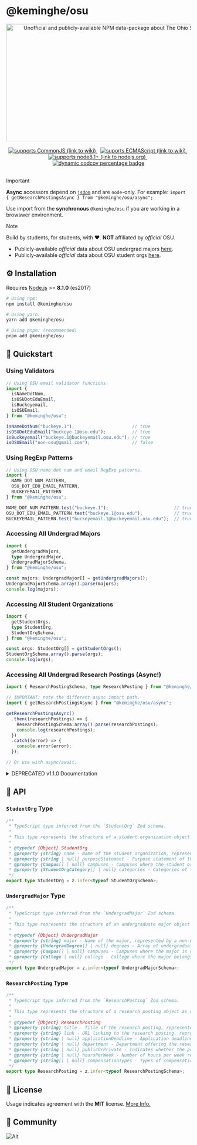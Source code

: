 # @keminghe/osu

<div align=center>
  <img
    src="https://socialify.git.ci/KemingHe/OSU/image?description=1&descriptionEditable=Unofficial%20and%20publicly-available%20NPM%20data-package%20about%20%0AThe%20Ohio%20State%20University.&language=1&name=1&owner=1&theme=Light"
    alt="Unofficial and publicly-available NPM data-package about The Ohio State University."
    width="640"
    height="320"
  />
</div>
<br/>
<div align="center">
  <a href="https://en.wikipedia.org/wiki/CommonJS" >
    <img
      src="https://img.shields.io/badge/Supports-CommonJS-yellow"
      alt="supports CommonJS (link to wiki)"
    />
  </a>
  <span>&nbsp;</span>
  <a href="https://codecov.io/gh/KemingHe/ECMAScript" >
    <img
      src="https://img.shields.io/badge/Supports-ECMAScript-purple"
      alt="suports ECMAScript (link to wiki)"
    />
  </a>
  <span>&nbsp;</span>
  <a href="https://nodejs.org/en" >
    <img
      src="https://img.shields.io/badge/Supports-node 8.1+-blue"
      alt="supports node8.1+ (link to nodejs.org)"
    />
  </a>
  <span>&nbsp;</span>
  <a href="https://codecov.io/gh/KemingHe/OSU" >
    <img
      src="https://codecov.io/gh/KemingHe/OSU/graph/badge.svg?token=WBJAbAtPTt"
      alt="dynamic codcov percentage badge"
    />
  </a>
</div>
<br/>

> [!IMPORTANT]
>
> **Async** accessors depend on [`jsdom`](https://github.com/jsdom/jsdom) and are `node`-only. For example: `import { getResearchPostingsAsync } from "@keminghe/osu/async";`
>
> Use import from the **synchronous** `@keminghe/osu` if you are working in a browswer environment.

> [!NOTE]
>
> Build by students, for students, with :heart:. **NOT** affiliated by *official* OSU.
>
> * Publicly-available *official* data about OSU undergrad majors [here](https://undergrad.osu.edu/majors-and-academics/majors).
> * Publicly-available *official* data about OSU student orgs [here](https://activities.osu.edu/involvement/student_organizations).

## :gear: Installation

Requires [Node.js](https://nodejs.org/en/download/package-manager) >= **8.1.0** (es2017)

```bash
# Using npm:
npm install @keminghe/osu

# Using yarn:
yarn add @keminghe/osu

# Using pnpm: (recommended)
pnpm add @keminghe/osu
```

## :rocket: Quickstart

### Using Validators

```typescript
// Using OSU email validator functions.
import {
  isNameDotNum,
  isOSUDotEduEmail,
  isBuckeyemail,
  isOSUEmail,
} from "@keminghe/osu";

isNameDotNum("buckeye.1");                      // true
isOSUDotEduEmail("buckeye.1@osu.edu");          // true
isBuckeyemail("buckeye.1@buckeyemail.osu.edu"); // true
isOSUEmail("non-osu@gmail.com");                // false
```

### Using RegExp Patterns

```typescript
// Using OSU name dot num and email RegExp patterns.
import {
  NAME_DOT_NUM_PATTERN,
  OSU_DOT_EDU_EMAIL_PATTERN,
  BUCKEYEMAIL_PATTERN
} from "@keminghe/osu";

NAME_DOT_NUM_PATTERN.test("buckeye.1");                         // true
OSU_DOT_EDU_EMAIL_PATTERN.test("buckeye.1@osu.edu");            // true
BUCKEYEMAIL_PATTERN.test("buckeyemail.1@buckeyemail.osu.edu");  // true
```

### Accessing All Undergrad Majors

```typescript
import { 
  getUndergradMajors, 
  type UndergradMajor,
  UndergradMajorSchema,
} from "@keminghe/osu";

const majors: UndergradMajor[] = getUndergradMajors();
UndergradMajorSchema.array().parse(majors);
console.log(majors);
```

### Accessing All Student Organizations

```typescript
import { 
  getStudentOrgs,
  type StudentOrg,
  StudentOrgSchema,
} from "@keminghe/osu";

const orgs: StudentOrg[] = getStudentOrgs();
StudentOrgSchema.array().parse(orgs);
console.log(orgs);
```

### Accessing All Undergrad Research Postings (Async!)

```typescript
import { ResearchPostingSchema, type ResearchPosting } from "@keminghe/osu";

// IMPORTANT: note the different async import path.
import { getResearchPostingsAsync } from "@keminghe/osu/async";

getResearchPostingsAsync()
  .then((researchPostings) => {
    ResearchPostingSchema.array().parse(researchPostings);
    console.log(researchPostings);
  })
  .catch((error) => {
    console.error(error);
  });

// Or use with async/await.
```

<details>
<summary>DEPRECATED v1.1.0 Documentation</summary>

### (DEPRECATED v1.1.0) Using Validators

```typescript
import { isNameDotNumber, isOSUEmail, isBuckeyemail, isOSUOrBuckeyemail } from "@keminghe/osu";
```

```typescript
const flag1 = isNameDotNumber("brutus.1");                    // true
const flag2 = isNameDotNumber("adams-brown-catlyn.3");        // true
const flag3 = isOSUEmail("brutus.1@osu.edu");                 // true
const flag4 = isBuckeyemail("brutus.1@buckeyemail.osu.edu");  // true
const flag5 = isOSUOrBuckeyemail("non-osu@email.com");        // false
```

### (DEPRECATED v1.1.0) Accessing Undergraduate Majors and Degrees

```typescript
import osu from "@keminghe/osu";

const majors = osu.undergrad.majors;
console.log(majors);
```

### (DEPRECATED v1.1.0) Accessing Student Organizations

```typescript
import osu from "@keminghe/osu";

const studentOrgs = osu.studentOrgs;
console.log(studentOrgs);
```

</details>

## :blue_book: API

### `StudentOrg` Type

```typescript path=src/schemas/StudentOrg.ts
/**
 * TypeScript type inferred from the `StudentOrg` Zod schema.
 *
 * This type represents the structure of a student organization object as defined by the `StudentOrg` schema.
 *
 * @typedef {Object} StudentOrg
 * @property {string} name - Name of the student organization, represented by a non-empty string.
 * @property {string | null} purposeStatement - Purpose statement of the student organization, represented by a non-empty string, or null if not applicable or missing data.
 * @property {Campus[] | null} campuses - Campuses where the student organization is active, represented by a non-empty array of `Campus` objects, or null if not applicable or missing data.
 * @property {StudentOrgCategory[] | null} categories - Categories of the student organization, represented by a non-empty array of `StudentOrgCategory` objects, or null if not applicable or missing data.
 */
export type StudentOrg = z.infer<typeof StudentOrgSchema>;
```

### `UndergradMajor` Type

```typescript path=src/schemas/UndergradMajor.ts
/**
 * TypeScript type inferred from the `UndergradMajor` Zod schema.
 *
 * This type represents the structure of an undergraduate major object as defined by the `UndergradMajor` schema.
 *
 * @typedef {Object} UndergradMajor
 * @property {string} major - Name of the major, represented by a non-empty string.
 * @property {UndergradDegree[] | null} degrees - Array of undergraduate degrees associated with the major, represented by a non-empty array of `UndergradDegree` objects, or null if not applicable or missing data.
 * @property {Campus[] | null} campuses - Campuses where the major is offered, represented by a non-empty array of `Campus` objects, or null if not applicable or missing data.
 * @property {College | null} college - College where the major belongs, represented by a `College` object, or null if not applicable or missing data.
 */
export type UndergradMajor = z.infer<typeof UndergradMajorSchema>;
```

### `ResearchPosting` Type

```typescript path=src/schemas/ResearchPosting.ts
/**
 * TypeScript type inferred from the `ResearchPosting` Zod schema.
 *
 * This type represents the structure of a research posting object as defined by the `ResearchPosting` schema.
 *
 * @typedef {Object} ResearchPosting
 * @property {string} title - Title of the research posting, represented by a non-empty string.
 * @property {string} link - URL linking to the research posting, represented by a valid URL string.
 * @property {string | null} applicationDeadline - Application deadline, represented by a non-empty string, or null if not applicable or missing data.
 * @property {string | null} department - Department offering the research posting, represented by a non-empty string, or null if not applicable or missing data.
 * @property {string | null} publicOrPrivate - Indicates whether the posting is public or private, represented by a non-empty string, or null if not applicable or missing data.
 * @property {string | null} hoursPerWeek - Number of hours per week required, represented by a non-empty string, or null if not applicable or missing data.
 * @property {string[] | null} compensationTypes - Types of compensation offered, represented by a non-empty array of non-empty strings, or null if not applicable or missing data.
 */
export type ResearchPosting = z.infer<typeof ResearchPostingSchema>;
```

## :key: License

Usage indicates agreement with the **MIT** license. [More Info.](https://mit-license.org/)

## :seedling: Community

![Alt](https://repobeats.axiom.co/api/embed/918a96fb67e64cd9979c35e7bfbd51dd9417e11e.svg "Repobeats analytics image")
